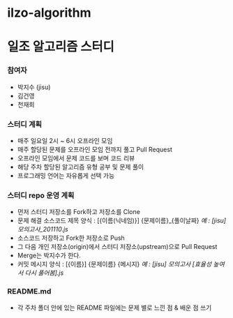 # ilzo-algorithm

# 일조 알고리즘 스터디

### 참여자
- 박지수 (jisu)
- 김건영
- 천재희

### 스터디 계획
- 매주 일요일 2시 ~ 6시 오프라인 모임
- 매주 할당된 문제를 오프라인 모임 전까지 풀고 Pull Request
- 오프라인 모임에서 문제 코드를 보며 코드 리뷰
- 해당 주차 할당된 알고리즘 유형 공부 및 문제 풀이
- 프로그래밍 언어는 자유롭게 선택 가능

### 스터디 repo 운영 계획
- 먼저 스터디 저장소를 Fork하고 저장소를 Clone
- 문제 해결 소스코드 제목 양식 : [{이름(닉네임)}] {문제이름}\_{풀이날짜}    *예 : [jisu] 모의고사_201110.js*
- 소스코드 저장하고 Fork한 저장소로 Push 
- 그 다음 개인 저장소(origin)에서 스터디 저장소(upstream)으로 Pull Request
- Merge는 박지수가 한다.
- 커밋 메시지 양식 : [{이름}] {문제이름} {메시지}     *예 : [jisu] 모의고사 [효율성 높여서 다시 풀어봄].js*


### README.md
- 각 주차 폴더 안에 있는 README 파일에는 문제 별로 느낀 점 & 배운 점 쓰기
